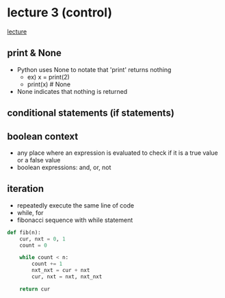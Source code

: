 # lecture 3 (control)

[lecture](https://www.youtube.com/watch?v=8UwtX-HLo30&list=PLx38hZJ5RLZc2lUzubnMKpnniy8cHjD3T&index=4)

## print & None

-   Python uses None to notate that 'print' returns nothing
    -   ex) x = print(2)
    -   print(x) # None
-   None indicates that nothing is returned

## conditional statements (if statements)

## boolean context

-   any place where an expression is evaluated to check if it is a true value or a false value
-   boolean expressions: and, or, not

## iteration

-   repeatedly execute the same line of code
-   while, for
-   fibonacci sequence with while statement

```python
def fib(n):
    cur, nxt = 0, 1
    count = 0

    while count < n:
        count += 1
        nxt_nxt = cur + nxt
        cur, nxt = nxt, nxt_nxt

    return cur
```
